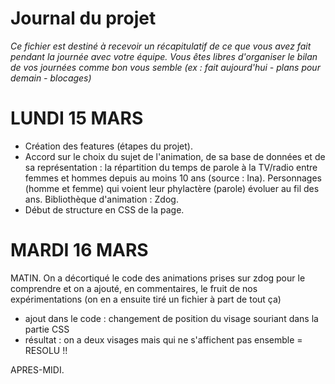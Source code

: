 # Journal du projet

*Ce fichier est destiné à recevoir un récapitulatif de ce que vous avez fait pendant la journée avec votre équipe. Vous êtes libres d'organiser le bilan de vos journées comme bon vous semble (ex : fait aujourd'hui - plans pour demain - blocages)*

# LUNDI 15 MARS

- Création des features (étapes du projet).
- Accord sur le choix du sujet de l'animation, de sa base de données et de sa représentation : la répartition du temps de parole à la TV/radio entre femmes et hommes depuis au moins 10 ans (source : Ina). Personnages (homme et femme) qui voient leur phylactère (parole) évoluer au fil des ans. Bibliothèque d'animation : Zdog.
- Début de structure en CSS de la page.

# MARDI 16 MARS

MATIN. On a décortiqué le code des animations prises sur zdog pour le comprendre et on a ajouté, en commentaires, le fruit de nos expérimentations (on en a ensuite tiré un fichier à part de tout ça)
+ ajout dans le code : changement de position du visage souriant dans la partie CSS
+ résultat : on a deux visages mais qui ne s'affichent pas ensemble = RESOLU !!

APRES-MIDI. 

